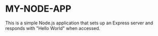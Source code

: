 # MY-NODE-APP
This is a simple Node.js application that sets up an Express server and responds with "Hello World" when accessed.
